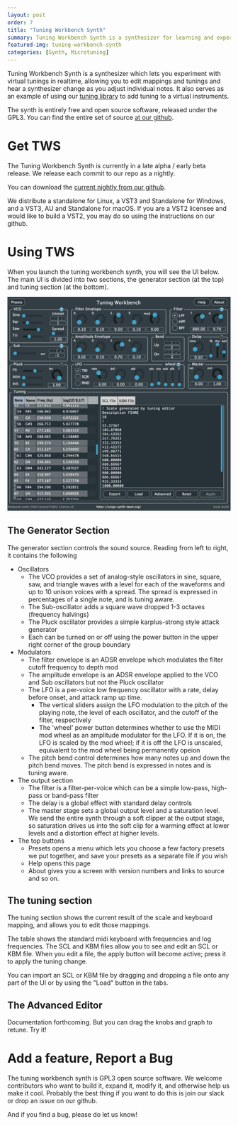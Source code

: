 ```yaml
---
layout: post
order: 7
title: "Tuning Workbench Synth"
summary: Tuning Workbench Synth is a synthesizer for learning and experimenting with microtonal scales.
featured-img: tuning-workbench-synth 
categories: [Synth, Microtuning]
---
```


Tuning Workbench Synth is a synthesizer which lets you experiment with virtual tunings in realtime, allowing you to edit 
mappings and tunings and hear a synthesizer change as you adjust individual notes. It also serves as an example of using
our [tuning library](/tuning-library) to add tuning to a virtual instruments.

The synth is entirely free and open source software, released under the GPL3. You can find the entire set of source
[at our github](https://github.com/surge-synthesizer/tuning-workbench-synth).

# Get TWS

The Tuning Workbench Synth is currently in a late alpha / early beta release. We release each commit to our repo
as a nightly.

You can download the [current nightly from our github](https://github.com/surge-synthesizer/tuning-workbench-synth/releases/tag/Nightly).

We distribute a standalone for Linux, a VST3 and Standalone for Windows, and a VST3, AU and Standalone for macOS. 
If you are a VST2 licensee and would like to build a VST2, you may do so using the instructions on our github.

# Using TWS

When you launch the tuning workbench synth, you will see the UI below. The main UI is divided into two sections,
the generator section (at the top) and tuning section (at the bottom).

![The TWS Main Screen](/assets/img/tws-manual/TWS-MainUI.png)

## The Generator Section

The generator section controls the sound source. Reading from left to right, it contains the following

- Oscillators
   - The VCO provides a set of analog-style oscillators in sine, square, saw, and triangle waves
     with a level for each of the waveforms and up to 10 unison voices with a spread. The spread
     is expressed in percentages of a single note, and is tuning aware.
   - The Sub-oscillator adds a square wave dropped 1-3 octaves (frequency halvings)
   - The Pluck oscillator provides a simple karplus-strong style attack generator
   - Each can be turned on or off using the power button in the upper right corner of the group boundary
- Modulators
  - The filter envelope is an ADSR envelope which modulates the filter cutoff frequency to depth mod
  - The amplitude envelope is an ADSR envelope applied to the VCO and Sub oscillators but not the Pluck oscillator 
  - The LFO is a per-voice low frequency oscillator with a rate, delay before onset, and attack ramp up time.
      - The vertical sliders assign the LFO modulation to the pitch of the playing note, the level of each oscillator,
        and the cutoff of the filter, respectively
      - The 'wheel' power button determines whether to use the MIDI mod wheel as an amplitude modulator for the
        LFO. If it is on, the LFO is scaled by the mod wheel; if it is off the LFO is unscaled, equivalent to the
        mod wheel being permanently opeion
  - The pitch bend control determines how many notes up and down the pitch bend moves. The pitch bend is expressed
    in notes and is tuning aware.
- The output section
  - The filter is a filter-per-voice which can be a simple low-pass, high-pass or band-pass filter
  - The delay is a global effect with standard delay controls
  - The master stage sets a global output level and a saturation level. We send the entire synth through
    a soft clipper at the output stage, so saturation drives us into the soft clip for a warming effect
    at lower levels and a distortion effect at higher levels.
- The top buttons
  - Presets opens a menu which lets you choose a few factory presets we put together, and save your presets as a separate file if you wish
  - Help opens this page
  - About gives you a screen with version numbers and links to source and so on.

## The tuning section 

The tuning section shows the current result of the scale and keyboard mapping, and allows you to edit those mappings.

The table shows the standard midi keyboard with frequencies and log frequencies. The SCL and KBM files allow you to see
and edit an SCL or KBM file. When you edit a file, the apply button will become active; press it to apply the tuning change.

You can import an SCL or KBM file by dragging and dropping a file onto any part of the UI or by using the "Load" button in the tabs.

## The Advanced Editor

Documentation forthcoming. But you can drag the knobs and graph to retune. Try it!

# Add a feature, Report a Bug

The tuning workbench synth is GPL3 open source software. We welcome contributors who want to build it, expand it, modify it,
and otherwise help us make it cool. Probably the best thing if you want to do this is join our slack or drop an issue on our github.

And if you find a bug, please do let us know!


